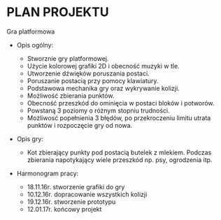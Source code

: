 # PLAN PROJEKTU

Gra platformowa

* Opis ogólny:
  - Stworznie gry platformowej. 
  - Użycie kolorowej grafiki 2D i obecność muzyki w tle. 
  - Utworzenie dźwięków poruszania postaci. 
  - Poruszanie postacią przy pomocy klawiatury. 
  - Podstawowa mechanika gry oraz wykrywanie kolizji. 
  - Możliwość zbierania punktów. 
  - Obecność przeszkód do ominięcia w postaci bloków i potworów. 
  - Powstaną 3 poziomy o różnym stopniu trudności. 
  - Możliwosć popełnienia 3 błędów, po przekroczeniu limitu utrata punktów i rozpoczęcie gry od nowa.
  
* Opis gry:
  - Kot zbierający punkty pod postacią butelek z mlekiem. Podczas zbierania napotykający wiele przeszkód np. psy, ogrodzenia itp. 
  
* Harmonogram pracy:
  - 18.11.16r. stworzenie grafiki do gry
  - 10.12.16r. dopracowanie wszystkich kolizji
  - 19.12.16r. stworzenie prototypu
  - 12.01.17r. końcowy projekt 
